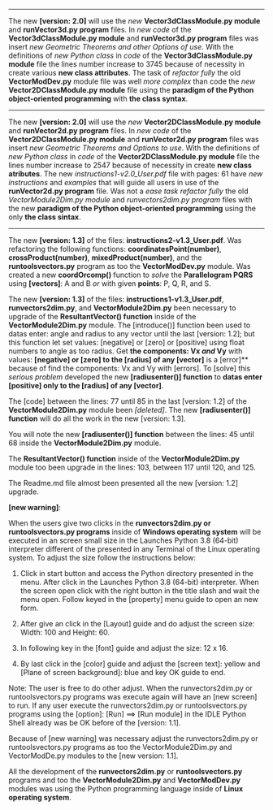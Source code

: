 -------------------------------------------------------------------------------------------------------------------------------------------------------------------------------------------

The new **[version: 2.0]** will use the *new* **Vector3dClassModule.py module** and **runVector3d.py program** files. In *new code* of the **Vector3dClassModule.py module** and **runVector3d.py program** files was insert *new Geometric Theorems and other Options of use*. With the definitions of *new Python class* in *code* of the **Vector3dClassModule.py module** file the lines number increase to 3745 because of necessity in create various **new class attributes**. The task of *refactor fully* the old **VectorModDev.py** module file was well *more complex* than code the *new* **Vector2DClassModule.py module** file using the **paradigm of the Python object-oriented programming** with **the class syntax**.

--------------------------------------------------------------------------------------------------------------------------------------------------------------------------------------------

The new **[version: 2.0]** will use the *new* **Vector2DClassModule.py module** and **runVector2d.py program** files. In *new code* of the **Vector2DClassModule.py module** and **runVector2d.py program** files was insert *new Geometric Theorems and Options to use*. With the definitions of *new Python class* in *code* of the **Vector2DClassModule.py module** file the lines number increase to 2547 because of necessity in create **new class atributes**. The new *instructions1-v2.0_User.pdf* file with pages: 61 have *new instructions* and *examples* that will guide all users in use of the **runVector2d.py program** file. Was not a *ease task refactor fully* the old *VectorModule2Dim.py module* and *runvectors2dim.py program* files with the new **paradigm of the Python object-oriented programming** using the only **the class sintax**.

--------------------------------------------------------------------------------------------------------------------------------------------------------------------------------------------
The new **[version: 1.3]** of the files: **instructions2-v1.3_User.pdf**. Was refactoring the following functions: **coordinatesPoint(number)**, **crossProduct(number)**, **mixedProduct(number)**, and the **runtoolsvectors.py** program as too the **VectorModDev.py** module. Was created a new **coordOrcomp()** function to *solve* the **Parallelogram PQRS** using **[vectors]**: A and B *or* with given **points**: P, Q, R, and S.
 
The new **[version: 1.3]** of the files: **instructions1-v1.3_User.pdf**, **runvectors2dim.py**, and **VectorModule2Dim.py** been necessary to upgrade of the **ResultantVector() function** inside of the **VectorModule2Dim.py** module. The [introduce()] function been used to datas enter: angle and radius to any vector until the last [version: 1.2]; but this function let set values: [negative] or [zero] or [positive] using float numbers to angle as too radius. Get **the components: Vx *and* Vy** with values: **[negative] or [zero] to the [radius] of any [vector]** is a [error]** because of find the components: Vx and Vy with [errors]. To [solve] this *serious problem* developed the new **[radiusenter()] function** to **datas enter [positive] only to the [radius] of any [vector]**.

The [code] between the lines: 77 until 85 in the last [version: 1.2] of the **VectorModule2Dim.py** module been *[deleted]*. The new **[radiusenter()] function** will do all the work in the new [version: 1.3].

You will note the new **[radiusenter()] function** between the lines: 45 until 68 inside the **VectorModule2Dim.py** module.

The **ResultantVector() function** inside of the **VectorModule2Dim.py** module too been upgrade in the lines: 103, between 117 until 120, and 125.


The Readme.md file almost been presented all the new [version: 1.2] upgrade.


**[new warning]**:

When the users give two clicks in the **runvectors2dim.py or runtoolsvectors.py programs** inside of **Windows operating system** will be executed in an screen small size in the Launches Python 3.8 (64-bit) interpreter different of the presented in any Terminal of the Linux operating system. To adjust the size follow the instructions below:

1. Click in start button and access the Python directory presented in the menu. After click in the Launches Python 3.8 (64-bit) interpreter. When the screen open click with the right button in the title slash and wait the menu open. Follow keyed in the [property] menu guide to open an new form.

2. After give an click in the [Layout] guide and do adjust the screen size: Width: 100 and Height: 60.

3. In following key in the [font] guide and adjust the size: 12 x 16.

4. By last click in the [color] guide and adjust the [screen text]: yellow and [Plane of screen background]: blue and key OK guide to end.

Note: The user is free to do other adjust. When the runvectors2dim.py or runtoolsvectors.py programs was execute again will have an [new screen] to run. If any user execute the  runvectors2dim.py or runtoolsvectors.py programs using the [option]: [Run] ==> [Run module] in the IDLE Python Shell already was be OK before of the [version: 1.1].

Because of [new warning] was necessary adjust the runvectors2dim.py or runtoolsvectors.py programs as too the VectorModule2Dim.py and VectorModDe.py modules to the [new version: 1.1].

All the development of the **runvectors2dim.py** or **runtoolsvectors.py** programs and too the **VectorModule2Dim.py** and **VectorModDev.py** modules was using the Python programming language inside of **Linux operating system**.





